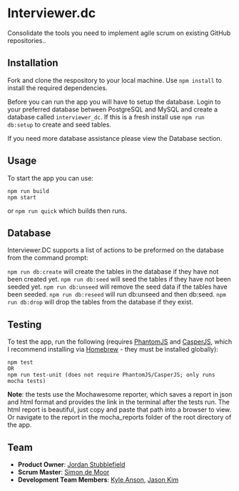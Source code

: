 # Interviewer.dc
Consolidate the tools you need to implement agile scrum on existing GitHub repositories..

<!-- ## Table of Contents
1. [Usage](#Usage)
    1. [Adding Repositories](#Adding-Repositories)
    1. [Adding and Removing Deliverables or Resources](#Adding-and-Removing-Deliverables-or-Resources)
1. [Installation](#Installation)
1. [Team](#Team)

## Usage
### Scheduling meetings
CLick the add button above the calendar to schedule a meeting.
### Adding and Removing Deliverables or Resources
Fill out the form entirely and then submit, the lists will automatically update when you or anyone else adds/deletes deliverables/resources. To delete an item press the X that is located next to it. -->

## Installation
Fork and clone the respository to your local machine.
Use `npm install` to install the required dependencies.

Before you can run the app you will have to setup the database. Login to your preferred database between PostgreSQL and MySQL and create a database called `interviewer_dc`.
If this is a fresh install use `npm run db:setup` to create and seed tables.

If you need more database assistance please view the Database section.

## Usage
To start the app you can use:
```
npm run build
npm start
```
or `npm run quick` which builds then runs.

## Database
Interviewer.DC supports a list of actions to be preformed on the database from the command prompt:

`npm run db:create` will create the tables in the database if they have not been created yet.
`npm run db:seed` will seed the tables if they have not been seeded yet.
`npm run db:unseed` will remove the seed data if the tables have been seeded.
`npm run db:reseed` will run db:unseed and then db:seed.
`npm run db:drop` will drop the tables from the database if they exist.

## Testing

To test the app, run the following (requires [PhantomJS](http://phantomjs.org/) and [CasperJS](http://casperjs.org/), which I recommend installing via [Homebrew](https://brew.sh/) - they must be installed globally):
```
npm test
OR
npm run test-unit (does not require PhantomJS/CasperJS; only runs mocha tests)
```
__Note__: the tests use the Mochawesome reporter, which saves a report in json and html format and provides the link in the terminal after the tests run. The html report is beautiful, just copy and paste that path into a browser to view. Or navigate to the report in the mocha_reports folder of the root directory of the app.



## Team
- __Product Owner__: [Jordan Stubblefield](https://github.com/JStubb7939)
- __Scrum Master__: [Simon de Moor](https://github.com/sdemoor)
- __Development Team Members__: [Kyle Anson](https://github.com/Riski24), [Jason Kim](https://github.com/kasonjim)
